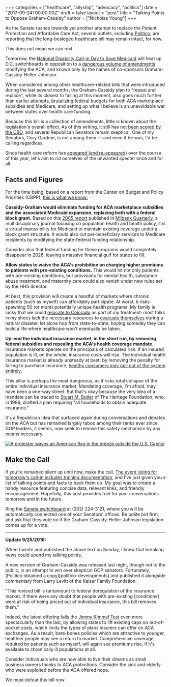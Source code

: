 +++
categories = ["healthcare", "allyship", "advocacy", "politics"]
date = "2017-09-24T00:00:00Z"
draft = false
layout = "post"
title = "Talking Points to Oppose Graham-Cassidy"
author = ["Nicholas Young"]
+++

As the Senate rushes towards yet another attempt to replace the Patient Protection and Affordable Care Act, several outlets, including [Politico][politico-safe], are reporting that the long-besieged healthcare bill may remain intact, for now.

This does not mean we can rest.

Tomorrow, the [National Disability Call-in Day to Save Medicaid][call-in] will heat up D.C. switchboards in opposition to a [dangerous volume of amendments][graham-cassidy] modifying the ACA, and known only by the names of co-sponsors Graham-Cassidy-Heller-Johnson.

When considered among other healthcare-related bills that were introduced during the last several months, the Graham-Cassidy plan to "repeal and replace", while its closest to failing at this moment, also goes much further than [earlier attempts][politics-of-terror], [brutalizing federal budgets][vox] for both ACA marketplace subsidies and Medicare, and setting up what I believe is an unavoidable war between states over health care funding.

Because this bill is a collection of amendments, little is known about the legislation's overall effect. As of this writing, it still has not [been scored by the CBO][CBO-score], and several Republican Senators remain skeptical. One of my Senators, Cory Gardner, is not among them &mdash; and even if he was, I'd be calling regardless.

Since health care reform has [appeared (and re-appeared)][healthcare-tags] over the course of this year, let's aim to rid ourselves of the unwanted specter once and for all.

## Facts and Figures

For the time being, based on a report from the Center on Budget and Policy Priorities (CBPP), [this is what we know:][cbpp-report]

**Cassidy-Graham would eliminate funding for ACA marketplace subsidies and the associated Medicaid expansion, replacing both with a federal block grant.** Based on this [2005 report][bg-report] published in [Milbank Quarterly][mb-quarterly], a multidisciplinary journal focusing on population health and health policy, it is a virtual impossibility for Medicaid to maintain existing coverage under a block grant structure. It would also cut per-beneficiary services  to Medicare recipients by modifying the state-federal funding relationship.

Consider also that federal funding for these programs would completely disappear in 2026, leaving a massive financial gulf for states to fill.

**Allow states to waive the ACA's prohibition on charging higher premiums to patients with pre-existing conditions.** This would hit not only patients with pre-existing conditions, but provisions for mental health, substance abuse treatment, and maternity care could also vanish under new rules set by the HHS director.

At best, this provision will create a handful of markets where chronic patients (such as myself) can affordably participate. At worst, it risks spawning 50 (or more) potentially unique health programs. My family is lucky that we could [relocate to Colorado][moving] as part of my treatment: most folks in my shoes lack the necessary resources to [evacuate themselves][disabled-evac] during a natural disaster, let alone hop from state-to-state, hoping someday they can build a life where healthcare won't eventually be taken.

**Up-end the individual insurance market, in the short run, by removing federal subsidies and repealing the ACA's health coverage mandate.** Insurance markets operate on the principals of calculated risk. If an insured population is ill, on the whole, insurance costs will rise. The individual health insurance market is already unsteady at best; by removing the penalty for failing to purchase insurance, [healthy consumers may opt-out of the system entirely.][funding-risk]

This pillar is perhaps the most dangerous, as it risks total collapse of the entire individual insurance market. Mandating coverage, I'm afraid, may have been a one-way street. But that's okay because the very idea of a mandate can be traced to [Stuart M. Butler][cs-monitor] of The Heritage Foundation, who, in 1989, drafted a plan requiring "all households to obtain adequate insurance."

It's a Republican idea that surfaced again during conversations and debates on the ACA but has remained largely taboo among their ranks ever since. GOP leaders, it seems, now seek to remove this safety mechanism by any means necessary.

[![A protester waves an American flag in the breeze outside the U.S. Capitol](share.jpg)](https://www.flickr.com/photos/sdmc/37187740601/in/photostream/)

## Make the Call

If you're remained silent up until now, make the call. [The event listing for tomorrow's call-in includes training documentation][call-in], and I've just given you a list of talking points and facts to back them up. My goal was to create a handy resource featuring concise data, relevant links, and friendly encouragement. Hopefully, this post provides fuel for your conversations tomorrow and in the future.

Ring the [Senate switchboard][switchboard] at (202) 224-3121, where you will be automatically connected one of your Senators' offices. Be polite but firm, and ask that they vote no if the Graham-Cassidy-Heller-Johnson legislation comes up for a vote.

---

**Update 9/25/2016:**

When I wrote and published the above text on Sunday, I knew that breaking news could upend my talking points.

A new version of Graham-Cassidy was released last night, though not to the public, in an attempt to win over skeptical GOP senators. Fortunately, [Politico obtained a copy][politico-developments] and published it alongside commentary from Larry Levitt of the Kaiser Family Foundation.

"This revised bill is tantamount to federal deregulation of the insurance market. If there were any doubt that people with pre-existing [conditions] were at risk of being priced out of individual insurance, this bill removes them."

Indeed, the latest offering fails the [Jimmy Kimmel Test][jk-test] even more spectacularly than the last, by allowing states to lift existing caps on out-of-pocket costs, which limits the types of plans insurers can offer on ACA exchanges. As a result, bare-bones policies which are attractive to younger, healthier people may see a return to market. Comprehensive coverage, required by patients such as myself, will again see premiums rise, if it's available to chronically ill populations at all.

Consider individuals who are now able to live their dreams as small business owners thanks to ACA protections. Consider the sick and elderly who were exploited before the ACA offered hope.

We must defeat this bill now.

[politico-safe]: http://www.politico.com/story/2017/09/22/is-obamacare-safe-243041/ "Is Obamacare finally safe?"
[call-in]: https://www.facebook.com/events/153277748591589/ "National Disability Call-in Day to Save Medicaid"
[graham-cassidy]: https://www.cassidy.senate.gov/imo/media/doc/LYN17709.pdf "Graham-Cassidy-Heller-Johnson proposal"
[politics-of-terror]: /2017/07/the-politics-of-terror/ "The Politics of Terror"
[vox]: https://www.vox.com/policy-and-politics/2017/9/20/16333384/graham-cassidy-obamacare-health-care "Graham-Cassidy could've been the GOP's best Obamacare replacement"
[CBO-score]: http://www.cnn.com/2017/09/24/politics/susan-collins-graham-cassidy-decision/index.html "Collins: 'Very difficult for me to envision a scenario' where she backs GOP health care bill"
[cbpp-report]: https://www.cbpp.org/research/health/like-other-aca-repeal-bills-cassidy-graham-plan-would-add-millions-to-uninsured "Like Other ACA Repeal Bills, Cassidy-Graham Plan Would Add Millions to Uninsured, Destabilize Individual Market"
[bg-report]: https://www.ncbi.nlm.nih.gov/pmc/articles/PMC2690386/ "Making Medicaid a Block Grant Program: An Analysis of the Implications of Past Proposals"
[mb-quarterly]: http://onlinelibrary.wiley.com/journal/10.1111/(ISSN)1468-0009
[moving]: /blog/category/moving/ "Moving"
[disabled-evac]: https://www.romper.com/p/not-every-family-can-evacuate-ahead-of-hurricane-irma-heres-why-81441
[funding-risk]: http://www.kff.org/medicaid/issue-brief/what-coverage-and-financing-at-risk-under-repeal-of-aca-medicaid-expansion/ "What Coverage and Financing is at Risk Under a Repeal of the ACA Medicaid Expansion?"
[cs-monitor]: https://www.csmonitor.com/Business/Robert-Reich/2013/1028/The-irony-of-Republican-disapproval-of-Obamacare "The irony of Republican disapproval of Obamacare"
[switchboard]: https://www.senate.gov/general/contacting.htm "Contacting Your Senators"
[healthcare-tags]: /blog/category/healthcare/
[jk-test]:
https://www.vox.com/culture/2017/9/22/16345720/jimmy-kimmel-health-care-graham-cassidy-obamacare "Jimmy Kimmel’s unexpected evolution"
